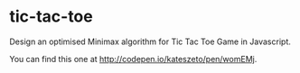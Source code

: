 # tic-tac-toe

Design an optimised Minimax algorithm for Tic Tac Toe Game in Javascript.

You can find this one at http://codepen.io/kateszeto/pen/womEMj.


